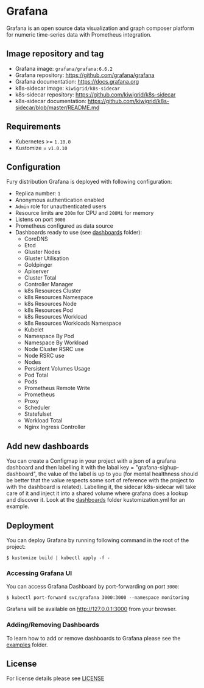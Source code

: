 # Grafana

Grafana is an open source data visualization and graph composer platform for
numeric time-series data with Prometheus integration.

## Image repository and tag

-   Grafana image: `grafana/grafana:6.6.2`
-   Grafana repository: https://github.com/grafana/grafana
-   Grafana documentation: https://docs.grafana.org
-   k8s-sidecar image: `kiwigrid/k8s-sidecar`
-   k8s-sidecar repository: https://github.com/kiwigrid/k8s-sidecar
-   k8s-sidecar documentation: https://github.com/kiwigrid/k8s-sidecar/blob/master/README.md

## Requirements

-   Kubernetes >= `1.10.0`
-   Kustomize = `v1.0.10`

## Configuration

Fury distribution Grafana is deployed with following configuration:

-   Replica number: `1`
-   Anonymous authentication enabled
-   `Admin` role for unauthenticated users
-   Resource limits are `200m` for CPU and `200Mi` for memory
-   Listens on port `3000`
-   Prometheus configured as data source
-   Dashboards ready to use (see [dashboards](dashboards) folder):
    -   CoreDNS
    -   Etcd
    -   Gluster Nodes
    -   Gluster Utilisation
    -   Goldpinger
    -   Apiserver
    -   Cluster Total
    -   Controller Manager
    -   k8s Resources Cluster
    -   k8s Resources Namespace
    -   k8s Resources Node
    -   k8s Resources Pod
    -   k8s Resources Workload
    -   k8s Resources Workloads Namespace
    -   Kubelet
    -   Namespace By Pod
    -   Namespace By Workload
    -   Node Cluster RSRC use
    -   Node RSRC use
    -   Nodes
    -   Persistent Volumes Usage
    -   Pod Total
    -   Pods
    -   Prometheus Remote Write
    -   Prometheus
    -   Proxy
    -   Scheduler
    -   Statefulset
    -   Workload Total
    -   Nginx Ingress Controller

## Add new dashboards

You can create a Configmap in your project with a json of a grafana dashboard and then labelling it with the labal key = "grafana-sighup-dashboard", the value of the label is up to you (for mental healthness should be better that the value respects some sort of reference with the project to with the dashboard is related). Labelling it, the sidecar k8s-sidecar will take care of it and inject it into a shared volume where grafana does a lookup and discover it. Look at the  [dashboards](dashboards) folder kustomization.yml for an example.

## Deployment

You can deploy Grafana by running following command in the root of the project:

```shell
$ kustomize build | kubectl apply -f -
```

### Accessing Grafana UI

You can access Grafana Dashboard by port-forwarding on port `3000`:

```shell
$ kubectl port-forward svc/grafana 3000:3000 --namespace monitoring
```

Grafana will be available on http://127.0.0.1:3000 from your browser.

### Adding/Removing Dashboards

To learn how to add or remove dashboards to Grafana please see the
[examples](../../examples) folder.

## License

For license details please see [LICENSE](https://sighup.io/fury/license)
